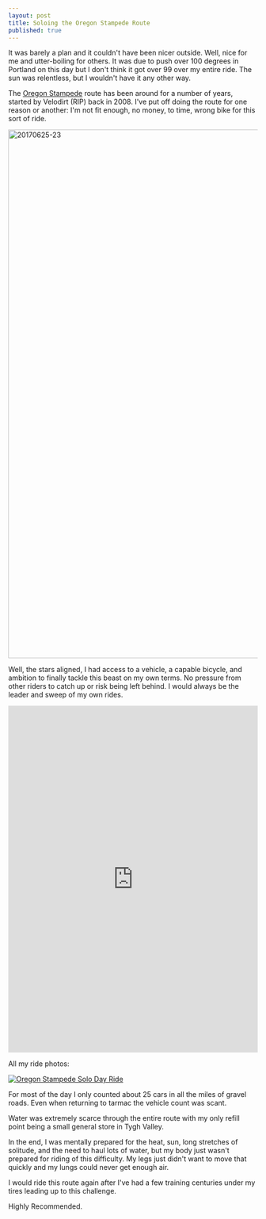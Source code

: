```yaml
---
layout: post
title: Soloing the Oregon Stampede Route
published: true
---
```


It was barely a plan and it couldn't have been nicer outside. Well, nice for me and utter-boiling for others. It was due to push over 100 degrees in Portland on this day but I don't think it got over 99 over my entire ride. The sun was relentless, but I wouldn't have it any other way. 

The [Oregon Stampede](https://ridewithgps.com/ambassador_routes/24-the-oregon-stampede-ob-edition) route has been around for a number of years, started by Velodirt (RIP) back in 2008. I've put off doing the route for one reason or another: I'm not fit enough, no money, to time, wrong bike for this sort of ride. 

<div class="flickrwrap">
<a data-flickr-embed="true" data-context="true"  href="https://www.flickr.com/photos/tomascosauce/35643506736/in/album-72157685793733015" title="20170625-23"><img src="https://farm5.staticflickr.com/4108/35643506736_0346c67134_h.jpg" width="1600" height="1067" alt="20170625-23"></a><script async src="//embedr.flickr.com/assets/client-code.js" charset="utf-8"></script>
</div>

Well, the stars aligned, I had access to a vehicle, a capable bicycle, and ambition to finally tackle this beast on my own terms. No pressure from other riders to catch up or risk being left behind. I would always be the leader and sweep of my own rides.

<iframe src='https://rwgps-embeds.com/embeds?type=trip&id=15588263&sampleGraph=true' style='width: 1px; min-width: 100%; height: 700px; border: none;' scrolling='no'></iframe>

All my ride photos:
<div class="flickrwrap">
<a data-flickr-embed="true"  href="https://www.flickr.com/photos/tomascosauce/albums/72157685793733015" title="Oregon Stampede Solo Day Ride"><img src="https://farm5.staticflickr.com/4060/35643578426_6008c4e5fd_h.jpg" alt="Oregon Stampede Solo Day Ride"></a><script async src="//embedr.flickr.com/assets/client-code.js" charset="utf-8"></script>
</div>

For most of the day I only counted about 25 cars in all the miles of gravel roads. Even when returning to tarmac the vehicle count was scant. 

Water was extremely scarce through the entire route with my only refill point being a small general store in Tygh Valley.

In the end, I was mentally prepared for the heat, sun, long stretches of solitude, and the need to haul lots of water, but my body just wasn't prepared for riding of this difficulty. My legs just didn't want to move that quickly and my lungs could never get enough air. 

I would ride this route again after I've had a few training centuries under my tires leading up to this challenge. 

Highly Recommended. 
